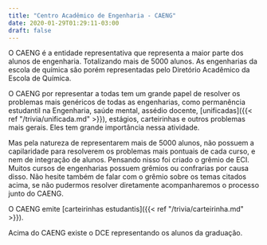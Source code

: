 ```yaml
---
title: "Centro Acadêmico de Engenharia - CAENG"
date: 2020-01-29T01:29:11-03:00
draft: false
---
```


O CAENG é a entidade representativa que representa a maior parte dos alunos de engenharia. Totalizando mais de 5000 alunos. As engenharias da escola de química são porém representadas pelo Diretório Acadêmico da Escola de Química.

O CAENG por representar a todas tem um grande papel de resolver os problemas mais genéricos de todas as engenharias, como permanência estudantil na Engenharia, saúde mental, assédio docente, [unificadas]({{< ref "/trivia/unificada.md" >}}), estágios, carteirinhas e outros problemas mais gerais. Eles tem grande importância nessa atividade.

Mas pela natureza de representarem mais de 5000 alunos, não possuem a capilaridade para resolverem os problemas mais pontuais de cada curso, e nem de integração de alunos. Pensando nisso foi criado o grêmio de ECI. Muitos cursos de engenharias possuem grêmios ou confrarias por causa disso. Não hesite também de falar com o grêmio sobre os temas citados acima, se não pudermos resolver diretamente acompanharemos o processo junto do CAENG.

O CAENG emite [carteirinhas estudantis]({{< ref "/trivia/carteirinha.md" >}}).

Acima do CAENG existe o DCE representando os alunos da graduação.
